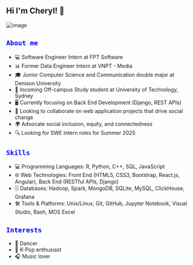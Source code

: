 ## Hi I'm Cheryl! 👋

<!--
**cherylnguyenm/cherylnguyenm** is a ✨ _special_ ✨ repository because its `README.md` (this file) appears on your GitHub profile.

Here are some ideas to get you started:

- 🔭 I’m currently working on b
- 🌱 I’m currently learning ...
- 👯 I’m looking to collaborate on ...
- 🤔 I’m looking for help with ...
- 💬 Ask me about ...
- 📫 How to reach me: ...
- 😄 Pronouns: ...
- ⚡ Fun fact: ...
-->

![image](https://github.com/user-attachments/assets/a5bc2c56-b2cf-491a-b0a3-8681b7448b19)


<h2><code style="color : blue">About me</code></h2>
<ul>
  <li>💻 Software Engineer Intern at FPT Software</li>
  <li>📊 Former Data Engineer Intern at VNPT - Media</li>
  <li>🎓 Junior Computer Science and Communication double major at Denison University</li>
  <li>🏫 Incoming Off-campus Study student at University of Technology, Sydney</li>
  <li>🖥️ Currently focusing on Back End Development (Django, REST APIs)</li>
  <li>🤝 Looking to collaborate on web application projects that drive social change</li>
  <li>🌍 Advocate social inclusion, equity, and connectedness</li>
  <li>🔍 Looking for SWE Intern roles for Summer 2025</li>
</ul>

<h2><code style="color : blue">Skills</code></h2>
<ul>
  <li>💻 Programming Languages: R, Python, C++, SQL, JavaScript</li>
  <li>🌐 Web Technologies: Front End (HTML5, CSS3, Bootstrap, React.js, Angular), Back End (RESTful APIs, Django)</li>
  <li>🗄️ Databases: Hadoop, Spark, MongoDB, SQLite, MySQL, ClickHouse, Grafana</li>
  <li>🛠️ Tools & Platforms: Unix/Linux, Git, GitHub, Jupyter Notebook, Visual Studio, Bash, MOS Excel</li>
</ul>

<h2><code style="color : blue">Interests</code></h2>
<ul>
  <li>💃 Dancer</li>
  <li>🎵 K-Pop enthusiast</li>
  <li>🎧 Music lover</li>
</ul>


